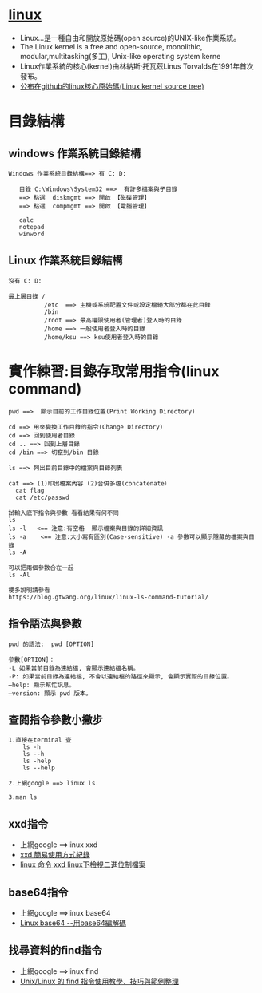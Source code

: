 # [linux](https://en.wikipedia.org/wiki/Linux_kernel)

- Linux…是一種自由和開放原始碼(open source)的UNIX-like作業系統。
- The Linux kernel is a free and open-source, monolithic, modular,multitasking(多工), Unix-like operating system kerne
- Linux作業系統的核心(kernel)由林納斯·托瓦茲Linus Torvalds在1991年首次發布。
- [公布在github的linux核心原始碼(Linux kernel source tree)](https://github.com/torvalds/linux)


# 目錄結構
## windows 作業系統目錄結構
```
Windows 作業系統目錄結構==> 有 C: D:

   目錄 C:\Windows\System32 ==>  有許多檔案與子目錄  
   ==> 點選  diskmgmt ==> 開啟 【磁碟管理】 
   ==> 點選  compmgmt ==> 開啟 【電腦管理】    
   
   calc
   notepad
   winword
```
## Linux 作業系統目錄結構 
```
沒有 C: D:

最上層目錄 /
          /etc  ==> 主機或系統配置文件或設定檔絕大部分都在此目錄
          /bin
          /root ==> 最高權限使用者(管理者)登入時的目錄
          /home ==> 一般使用者登入時的目錄
          /home/ksu ==> ksu使用者登入時的目錄     
```
# 實作練習:目錄存取常用指令(linux command)
```
pwd ==>  顯示目前的工作目錄位置(Print Working Directory)

cd ==> 用來變換工作目錄的指令(Change Directory)
cd ==> 回到使用者目錄
cd .. ==> 回到上層目錄
cd /bin ==> 切竄到/bin 目錄

ls ==> 列出目前目錄中的檔案與目錄列表

cat ==> (1)印出檔案內容 (2)合併多檔(concatenate）
  cat flag
  cat /etc/passwd
```
```
試輸入底下指令與參數 看看結果有何不同
ls
ls -l   <== 注意:有空格  顯示檔案與目錄的詳細資訊
ls -a    <== 注意:大小寫有區別(Case-sensitive) -a 參數可以顯示隱藏的檔案與目錄
ls -A

可以把兩個參數合在一起
ls -Al

梗多說明請參看
https://blog.gtwang.org/linux/linux-ls-command-tutorial/
```
## 指令語法與參數
```
pwd 的語法:  pwd [OPTION]

參數[OPTION]：
-L 如果當前目錄為連結檔, 會顯示連結檔名稱。
-P: 如果當前目錄為連結檔, 不會以連結檔的路徑來顯示, 會顯示實際的目錄位置。
–help: 顯示幫忙訊息。
–version: 顯示 pwd 版本。
```
## 查閱指令參數小撇步
```
1.直接在terminal 查 
    ls -h
    ls --h
    ls -help
    ls --help
    
2.上網google ==> linux ls

3.man ls
```
## xxd指令
- 上網google ==>linux xxd
- [xxd 簡易使用方式紀錄](https://blog.kalan.dev/2020-03-28-xxd-%E7%B0%A1%E6%98%93%E4%BD%BF%E7%94%A8%E6%96%B9%E5%BC%8F%E7%B4%80%E9%8C%84/)
- [linux 命令 xxd linux下檢視二進位制檔案](https://www.itread01.com/p/1382700.html)

## base64指令
- 上網google ==>linux base64
- [Linux base64 --用base64編解碼](https://www.itread01.com/p/144447.html)

## 找尋資料的find指令
- 上網google ==>linux find
- [Unix/Linux 的 find 指令使用教學、技巧與範例整理](https://blog.gtwang.org/linux/unix-linux-find-command-examples/)
